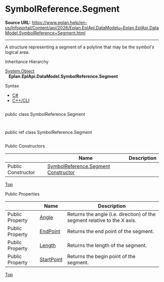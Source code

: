 # SymbolReference.Segment

**Source URL:** https://www.eplan.help/en-us/Infoportal/Content/api/2026/Eplan.EplApi.DataModelu~Eplan.EplApi.DataModel.SymbolReference+Segment.html

---

A structure representing a segment of a polyline that may be the symbol's logical area.

Inheritance Hierarchy

[System.Object](#)  
   **Eplan.EplApi.DataModel.SymbolReference.Segment**

Syntax

- [C#](#i-syntax-CS)
- [C++/CLI](#i-syntax-CPP2005)

```
```
public class SymbolReference.Segment
```
```

```
```
public ref class SymbolReference.Segment
```
```



Public Constructors

|  | Name | Description |
| --- | --- | --- |
| Public Constructor | [SymbolReference.Segment Constructor](Eplan.EplApi.DataModelu~Eplan.EplApi.DataModel.SymbolReference+Segment~_ctor(ValueType,ValueType).html) |  |

[Top](#top)



Public Properties

|  | Name | Description |
| --- | --- | --- |
| Public Property | [Angle](Eplan.EplApi.DataModelu~Eplan.EplApi.DataModel.SymbolReference+Segment~Angle.html) | Returns the angle (i.e. direction) of the segment relative to the X axis. |
| Public Property | [EndPoint](Eplan.EplApi.DataModelu~Eplan.EplApi.DataModel.SymbolReference+Segment~EndPoint.html) | Returns the end point of the segment. |
| Public Property | [Length](Eplan.EplApi.DataModelu~Eplan.EplApi.DataModel.SymbolReference+Segment~Length.html) | Returns the length of the segment. |
| Public Property | [StartPoint](Eplan.EplApi.DataModelu~Eplan.EplApi.DataModel.SymbolReference+Segment~StartPoint.html) | Returns the begin point of the segment. |

[Top](#top)
